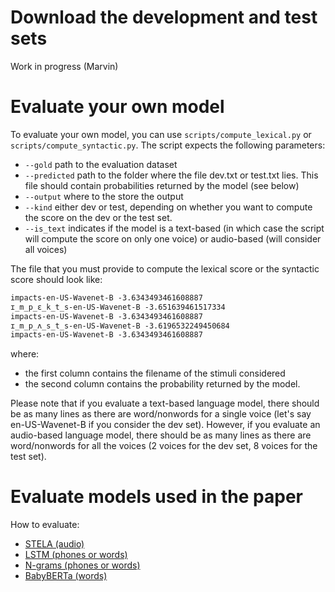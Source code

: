 # Download the development and test sets

Work in progress (Marvin)

# Evaluate your own model

To evaluate your own model, you can use `scripts/compute_lexical.py` or `scripts/compute_syntactic.py`. 
The script expects the following parameters:
- `--gold` path to the evaluation dataset
- `--predicted` path to the folder where the file dev.txt or test.txt lies. This file should contain probabilities returned by the model (see below) 
- `--output` where to the store the output
- `--kind` either dev or test, depending on whether you want to compute the score on the dev or the test set.
- `--is_text` indicates if the model is a text-based (in which case the script will compute the score on only one voice) or audio-based (will consider all voices)

The file that you must provide to compute the lexical score or the syntactic score should look like:

```txt
impacts-en-US-Wavenet-B -3.6343493461608887
ɪ_m_p_ɛ_k_t_s-en-US-Wavenet-B -3.651639461517334
impacts-en-US-Wavenet-B -3.6343493461608887
ɪ_m_p_ʌ_s_t_s-en-US-Wavenet-B -3.6196532249450684
impacts-en-US-Wavenet-B -3.6343493461608887
```

where:
- the first column contains the filename of the stimuli considered
- the second column contains the probability returned by the model.

Please note that if you evaluate a text-based language model, there should be as many lines as there are word/nonwords for a single voice (let's say en-US-Wavenet-B if you consider the dev set).
However, if you evaluate an audio-based language model, there should be as many lines as there are word/nonwords for all the voices (2 voices for the dev set, 8 voices for the test set).

# Evaluate models used in the paper

How to evaluate:
- [STELA (audio)](evaluation/stela_lm.md)
- [LSTM (phones or words)](evaluation/text_lstm_lm.md)
- [N-grams (phones or words)](evaluation/ngram_lm.md)
- [BabyBERTa (words)](evaluation/babyberta_lm.md)






